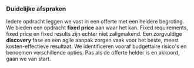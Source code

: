 ### Duidelijke afspraken

Iedere opdracht leggen we vast in een offerte met een heldere begroting. We bieden een opdracht **fixed price** aan waar het kan. Fixed requirements, fixed price en fixed results zijn echter niet zaligmakend. Een zorgvuldige **discovery** fase en een agile aanpak zorgen vaak voor het beste, meest kosten-effectieve resultaat. We identificeren vooraf budgettaire risico's en benoemen verschillende opties. Pas als de offerte helder is en akkoord, gaan we van start. 
